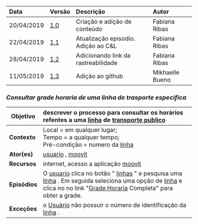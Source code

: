 |Data|Versão|Descrição|Autor|
|:---|:---|:---|:---|
|20/04/2019|[1.0](https://github.com/Andre-Eduardo/2019.1-Requisitos-Moovit/tree/master/cenarios/versao%20cenarios%201.0)|Criação e adição de conteúdo|Fabiana Ribas|
|22/04/2019|[1.1](https://github.com/Andre-Eduardo/2019.1-Requisitos-Moovit/tree/master/cenarios/versao%20cenarios%201.1)|Atualização episodio. Adição ao C&L|Fabiana Ribas|
|28/04/2019|[1.2](https://github.com/Andre-Eduardo/2019.1-Requisitos-Moovit/tree/master/cenarios/versao%20cenarios%201.2)|Adicionando link da rastreabilidade|Fabiana Ribas|
|11/05/2019|[1.3](https://github.com/Andre-Eduardo/2019.1-Requisitos-Moovit/tree/master/cenarios/versao%20cenarios%201.3)|Adição ao github|Mikhaelle Bueno|


### ***<a name="Consultar Grade Horaria De Uma Linha De Trasporte Especifica">Consultar grade horaria de uma linha de trasporte especifica</a>***

|**Objetivo**|descrever o processo para consultar os horários refentes a uma [linha](https://github.com/Andre-Eduardo/2019.1-Requisitos-Moovit/wiki/L27---linha) de [transporte publico](https://github.com/Andre-Eduardo/2019.1-Requisitos-Moovit/wiki/L64-Transporte-P%C3%BAblico)|
|--|:--|
|**Contexto**|Local = em qualquer lugar; <br>Tempo = a qualquer tempo;<br>Pré-condição = numero da [linha](https://github.com/Andre-Eduardo/2019.1-Requisitos-Moovit/wiki/L27---linha) |
|**Ator(es)**|[usuario](https://github.com/Andre-Eduardo/2019.1-Requisitos-Moovit/wiki/L65-Usu%C3%A1rio) , [moovit](https://github.com/Andre-Eduardo/2019.1-Requisitos-Moovit/wiki/L38---moovit) |
|**Recursos**|internet, acesso a aplicação [moovit](https://github.com/Andre-Eduardo/2019.1-Requisitos-Moovit/wiki/L38---moovit) |
|**Episódios**|O [usuario](https://github.com/Andre-Eduardo/2019.1-Requisitos-Moovit/wiki/L65-Usu%C3%A1rio) clica no botão " [linhas](https://github.com/Andre-Eduardo/2019.1-Requisitos-Moovit/wiki/L30---linhas) " e pesquisa uma [linha](https://github.com/Andre-Eduardo/2019.1-Requisitos-Moovit/wiki/L27---linha) . Em seguida seleciona uma opção de [linha](https://github.com/Andre-Eduardo/2019.1-Requisitos-Moovit/wiki/L27---linha) e clica no no link "[Grade Horaria](https://github.com/Andre-Eduardo/2019.1-Requisitos-Moovit/wiki/L22---grade-horaria) Completa" para obter a grade. |
|**Exceções**|o [Usuário](https://github.com/Andre-Eduardo/2019.1-Requisitos-Moovit/wiki/L65-Usu%C3%A1rio) não possuir o número de identificação da [linha](https://github.com/Andre-Eduardo/2019.1-Requisitos-Moovit/wiki/L27---linha) . |
<br><br>